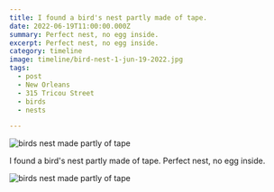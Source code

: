 ```yaml
---
title: I found a bird's nest partly made of tape.
date: 2022-06-19T11:00:00.000Z
summary: Perfect nest, no egg inside.
excerpt: Perfect nest, no egg inside.
category: timeline
image: timeline/bird-nest-1-jun-19-2022.jpg
tags:
  - post 
  - New Orleans
  - 315 Tricou Street
  - birds
  - nests

---
```


![birds nest made partly of tape](/static/img/timeline/bird-nest-1-jun-19-2022.jpg)

I found a bird's nest partly made of tape. Perfect nest, no egg inside.

![birds nest made partly of tape](/static/img/timeline/bird-nest-2-jun-19-2022.jpg)